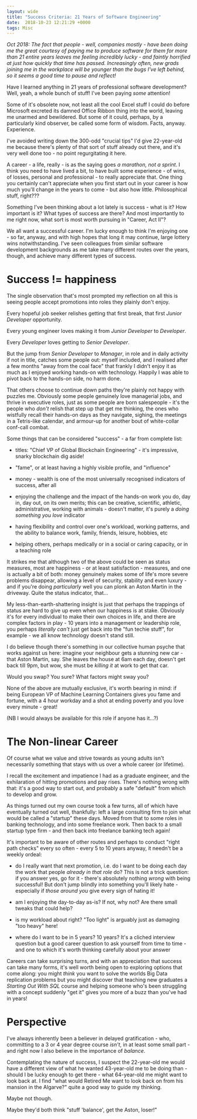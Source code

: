 ```yaml
---
layout: wide
title: "Success Criteria: 21 Years of Software Engineering"
date:  2018-10-23 12:21:29 +0000
tags: Misc
---
```

_Oct 2018: The fact that people - well, companies mostly - have been doing me the great courtesy of paying me to produce 
software for them for more than 21 entire years leaves me feeling incredibly lucky - and faintly horrified at 
just how quickly that time has passed. Increasingly often, new grads joining me in the workplace will be younger than 
the bugs I've left behind, so it seems a good time to pause and reflect!_

Have I learned anything in 21 years of professional software development? Well, yeah, a whole bunch of stuff! I've been 
paying _some_ attention!

Some of it's obsolete now, not least all the cool Excel stuff I could do before Microsoft excreted its damned Office 
Ribbon thing into the world, leaving me unarmed and bewildered. But some of it could, perhaps, by a particularly 
kind observer, be called some form of wisdom. Facts, anyway. Experience.

I've avoided writing down the 300-odd "crucial tips" I'd give 22-year-old me because there's plenty of that sort of 
stuff already out there, and it's very well done too - no point regurgitating it here.

A career - a life, really - is as the saying goes _a marathon, not a sprint_. I think you need to have lived a bit, to
have built some experience - of wins, of losses, personal and professional - to really appreciate that. One thing you 
certainly can't appreciate when you first start out in your career is how much you'll change in the years to come - but 
also how little. Philosophical stuff, right???

Something I've been thinking about a lot lately is success - what is it? How important is it? What types of success are 
there? And most importantly to me right now, what sort is most worth pursuing in "Career, Act II"? 

We all want a successful career. I'm lucky enough to think I'm enjoying one - so far, anyway, and with high hopes that 
long it may continue, large lottery wins notwithstanding. I've seen colleagues from similar software development 
backgrounds as me take many different routes over the years, though, and achieve many different types of success.


# Success != happiness

The single observation that's most prompted my reflection on all this is seeing people accept promotions into roles 
they plainly don't enjoy. 

Every hopeful job seeker relishes getting that first break, that first _Junior Developer_ opportunity.

Every young engineer loves making it from _Junior Developer_ to _Developer_. 

Every _Developer_ loves getting to _Senior Developer_.  

But the jump from _Senior Developer_ to _Manager_, in role and in daily activity if 
not in title, catches some people out: myself included, and I realised after a few months "away from the coal face" that 
frankly I didn't enjoy it as much as I enjoyed working hands-on with technology. Happily I was able to pivot back to 
the hands-on side, no harm done.

That others choose to continue down paths they're plainly not happy with puzzles me. Obviously some people 
genuinely love managerial jobs, and thrive in executive roles, just as some people are born salespeople - it's the 
people who _don't_ relish that step up that get me thinking, the ones who wistfully recall their hands-on days as they 
navigate, sighing, the meetings in a Tetris-like calendar, and armour-up for another bout of white-collar conf-call combat.

Some things that can be considered "success" - a far from complete list:

- titles: "Chief VP of Global Blockchain Engineering" - it's impressive, snarky blockchain dig aside!

- "fame", or at least having a highly visible profile, and "influence" 

- money - wealth is one of the most universally recognised indicators of success, after all

- enjoying the challenge and the impact of the hands-on work you do, day in, day out, on its own merits; this can be 
creative, scientific, athletic, administrative, working with animals - doesn't matter, it's purely 
a _doing something you love_ indicator  

- having flexibility and control over one's workload, working patterns, and the ability to balance work, family, 
friends, leisure, hobbies, etc

- helping others, perhaps medically or in a social or caring capacity, or in a teaching role

It strikes me that although two of the above could be seen as status measures, most are happiness - or at least 
satisfaction - measures, and one is actually a bit of both: money genuinely makes some of life's more severe problems 
disappear, allowing a level of security, stability and even luxury - and if you're doing _particularly_ well you can 
plonk an Aston Martin in the driveway. Quite the status indicator, that...

My less-than-earth-shattering insight is just that perhaps the trappings of status are hard to give up even when
our happiness is at stake. Obviously it's for every individual to make their own choices in life, and there are complex
factors in play - 10 years into a management or leadership role, you perhaps _literally can't_ just get back into the 
"fun techie stuff", for example - we all know technology doesn't stand still. 

I do believe though there's something in our collective human psyche that works against us here: imagine your neighbour 
gets a stunning new car - that Aston Martin, say. She leaves the house at 6am each day, doesn't get back till 9pm, but 
wow, she must be _killing it_ at work to get that car. 

Would you swap? You sure? What factors might sway you?

None of the above are mutually exclusive, it's worth bearing in mind: if being European VP of Machine Learning 
Containers gives you fame and fortune, with a 4 hour workday and a shot at ending poverty and you love every minute - 
great! 

(NB I would always be available for this role if anyone has it...?)


# The Non-linear Career

Of course what we value and strive towards as young adults isn't necessarily something that stays with us over a whole 
career (or lifetime). 

I recall the excitement and impatience I had as a graduate engineer, and the exhilaration of hitting promotions and 
pay rises. There's nothing wrong with that: it's a good way to start out, and probably a safe "default" from which to 
develop and grow.

As things turned out my own course took a few turns, all of which have eventually turned out well, thankfully: left a 
large consulting firm to join what would be called a "startup" these days. Moved from that to some roles in banking 
technology, and into some freelance work. Then back to a small startup type firm - and then back into freelance banking 
tech again!

It's important to be aware of other routes and perhaps to conduct "right path checks" every so often - every 5 to 10 
years anyway, it needn't be a weekly ordeal:

- do I really want that next promotion, i.e. do I want to be doing each day the work that people _already in that role_ 
do? This is not a trick question: if you answer yes, go for it - there's absolutely nothing _wrong_ with being 
successful! But don't jump blindly into something you'll likely hate - especially if _those around you_ give every sign 
of hating it!

- am I enjoying the day-to-day as-is? If not, why not? Are there small tweaks that could help?

- is my workload about right? "Too light" is arguably just as damaging "too heavy" here!

- where do I want to be in 5 years? 10 years? It's a cliched interview question but a good career question to 
ask yourself from time to time - and one to which it's worth thinking carefully about your answer

Careers can take surprising turns, and with an appreciation that success can take many forms, it's well worth being 
open to exploring options that come along: you might _think_ you want to solve the worlds Big Data replication problems 
but you might discover that teaching new graduates a _Starting Out With SQL_ course and helping someone who's been 
struggling with a concept suddenly "get it" gives you more of a buzz than you've had in years!


# Perspective

I've always inherently been a believer in delayed gratification - who, committing to a 3 or 4 year degree course _isn't_,
in at least some small part - and right now I also believe in the importance of _balance_. 

Contemplating the nature of success, I suspect the 22-year-old me would have a different view of what he wanted 
43-year-old me to be doing than - should I be lucky enough to get there - what 64-year-old me might want to look back 
at. I find "what would Retired Me want to look back on from his mansion in the Algarve?" quite a good way to guide my 
thinking.

Maybe not though. 

Maybe they'd both think "stuff 'balance', get the Aston, loser!"
